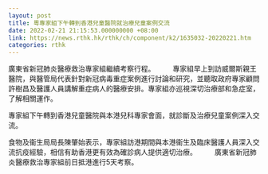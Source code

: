 ```yaml
---
layout: post
title: 粵專家組下午轉到香港兒童醫院就治療兒童案例交流
date: 2022-02-21 21:15:53.000000000 +08:00
link: https://news.rthk.hk/rthk/ch/component/k2/1635032-20220221.htm
categories: rthk
---
```


廣東省新冠肺炎醫療救治專家組繼續考察行程。
　　 
專家組早上到訪威爾斯親王醫院，與醫管局代表針對新冠病毒重症案例進行討論和研究，並聽取政府專家顧問許樹昌及醫護人員講解重症病人的醫療安排。專家組亦巡視深切治療部和急症室，了解相關運作。

專家組下午轉到香港兒童醫院與本港兒科專家會面，就診斷及治療兒童案例深入交流。

食物及衞生局局長陳肇始表示，專家組訪港期間與本港衞生及臨床醫護人員深入交流抗疫經驗，相信有助香港更有效為確診病人提供適切治療。
　　 
廣東省新冠肺炎醫療救治專家組前日抵港進行5天考察。
